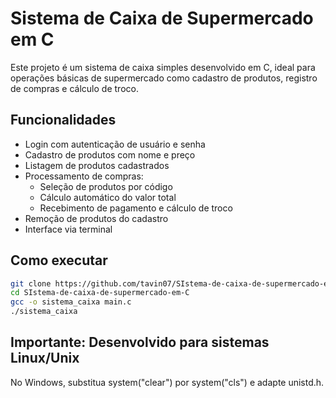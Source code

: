 # Sistema de Caixa de Supermercado em C

Este projeto é um sistema de caixa simples desenvolvido em C, ideal para operações básicas de supermercado como cadastro de produtos, registro de compras e cálculo de troco.

## Funcionalidades

- Login com autenticação de usuário e senha
- Cadastro de produtos com nome e preço
- Listagem de produtos cadastrados
- Processamento de compras:
  - Seleção de produtos por código
  - Cálculo automático do valor total
  - Recebimento de pagamento e cálculo de troco
- Remoção de produtos do cadastro
- Interface via terminal

## Como executar

```bash
git clone https://github.com/tavin07/SIstema-de-caixa-de-supermercado-em-C.git
cd SIstema-de-caixa-de-supermercado-em-C
gcc -o sistema_caixa main.c
./sistema_caixa
```

## Importante: Desenvolvido para sistemas Linux/Unix

No Windows, substitua system("clear") por system("cls") e adapte unistd.h.

